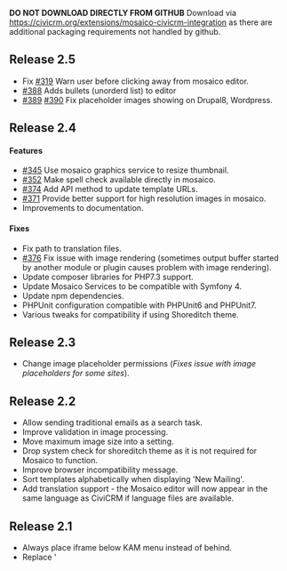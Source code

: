 **DO NOT DOWNLOAD DIRECTLY FROM GITHUB**
Download via https://civicrm.org/extensions/mosaico-civicrm-integration as there are additional packaging requirements not handled by github.

## Release 2.5

* Fix [#319](https://github.com/veda-consulting-company/uk.co.vedaconsulting.mosaico/issues/319) Warn user before clicking away from mosaico editor.
* [#388](https://github.com/veda-consulting-company/uk.co.vedaconsulting.mosaico/issues/388) Adds bullets (unorderd list) to editor
* [#389](https://github.com/veda-consulting-company/uk.co.vedaconsulting.mosaico/issues/389)
[#390](https://github.com/veda-consulting-company/uk.co.vedaconsulting.mosaico/issues/390)
Fix placeholder images showing on Drupal8, Wordpress.

## Release 2.4

#### Features
* [#345](https://github.com/veda-consulting-company/uk.co.vedaconsulting.mosaico/pull/345) Use mosaico graphics service to resize thumbnail.
* [#352](https://github.com/veda-consulting-company/uk.co.vedaconsulting.mosaico/pull/352) Make spell check available directly in mosaico.
* [#374](https://github.com/veda-consulting-company/uk.co.vedaconsulting.mosaico/pull/374) Add API method to update template URLs.
* [#371](https://github.com/veda-consulting-company/uk.co.vedaconsulting.mosaico/pull/371) Provide better support for high resolution images in mosaico.
* Improvements to documentation.

#### Fixes
* Fix path to translation files.
* [#376](https://github.com/veda-consulting-company/uk.co.vedaconsulting.mosaico/pull/376) Fix issue with image rendering (sometimes output buffer started by another module or plugin causes problem with image rendering).
* Update composer libraries for PHP7.3 support.
* Update Mosaico Services to be compatible with Symfony 4.
* Update npm dependencies.
* PHPUnit configuration compatible with PHPUnit6 and PHPUnit7.
* Various tweaks for compatibility if using Shoreditch theme.

## Release 2.3

* Change image placeholder permissions (*Fixes issue with image placeholders for some sites*).

## Release 2.2

* Allow sending traditional emails as a search task.
* Improve validation in image processing.
* Move maximum image size into a setting.
* Drop system check for shoreditch theme as it is not required for Mosaico to function.
* Improve browser incompatibility message.
* Sort templates alphabetically when displaying 'New Mailing'.
* Add translation support - the Mosaico editor will now appear in the same language as CiviCRM if language files are available.

## Release 2.1

* Always place iframe below KAM menu instead of behind.
* Replace '<title>TITLE<title>' with subject (render-time).
* Document hook_civicrm_mosaicoConfig.

## Release 2.0

All users of Mosaico should evaluate and upgrade to this release.

* Simplify requirements:
  * The shoreditch theme is not required - the extension will work with the current CiviCRM theme.
  * ImageMagick is not required - the extension will auto-detect between imagemagick and gd depending on what the server supports.
* Reduce memory usage which previously caused issues sending mail on some servers.
* Add a hook for mosaico editor configuration.

**Download link: https://civicrm.org/extensions/mosaico-civicrm-integration/version-20**
